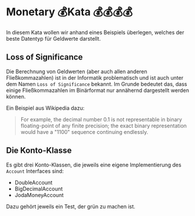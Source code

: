# Monetary 💰Kata :moneybag:💰💰💰
In diesem Kata wollen wir anhand eines Beispiels überlegen, welches der beste Datentyp für Geldwerte darstellt.

## Loss of Significance
Die Berechnung von Geldwerten (aber auch allen anderen Fließkommazahlen) ist in der Informatik problematisch und ist auch unter dem Namen `Loss of Significance` bekannt.
Im Grunde bedeutet das, dass einige Fließkommazahlen im Binärformat nur annähernd dargestellt werden können.

Ein Beispiel aus Wikipedia dazu:
>For example, the decimal number 0.1 is not representable in binary floating-point of any finite precision; the exact binary representation would have a "1100" sequence continuing endlessly.

## Die Konto-Klasse
Es gibt drei Konto-Klassen, die jeweils eine eigene Implementierung des `Account` Interfaces sind:
* DoubleAccount
* BigDecimalAccount
* JodaMoneyAccount

Dazu gehört jeweils ein Test, der grün zu machen ist.